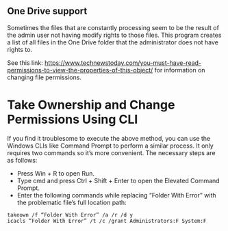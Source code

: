 ﻿## One Drive support

Sometimes the files that are constantly processing seem to be the result of the admin user not having modify rights to those files.
This program creates a list of all files in the One Drive folder that the administrator does not have rights to.


See this link:
https://www.technewstoday.com/you-must-have-read-permissions-to-view-the-properties-of-this-object/
for information on changing file permissions.

# Take Ownership and Change Permissions Using CLI

If you find it troublesome to execute the above method, you can use the Windows CLIs like Command Prompt to perform a similar process. It only requires two commands so it’s more convenient. The necessary steps are as follows:

- Press Win + R to open Run.
- Type cmd and press Ctrl + Shift + Enter to open the Elevated Command Prompt.
- Enter the following commands while replacing “Folder With Error” with the problematic file’s full location path:
```
takeown /f “Folder With Error” /a /r /d y
icacls “Folder With Error” /t /c /grant Administrators:F System:F
```